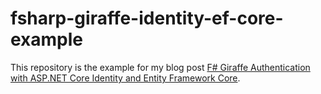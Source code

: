 # fsharp-giraffe-identity-ef-core-example

This repository is the example for my blog post [F# Giraffe Authentication with ASP.NET Core Identity and Entity Framework Core](https://carpenoctem.dev/blog/fsharp-giraffe-auth-identity-ef-core).
